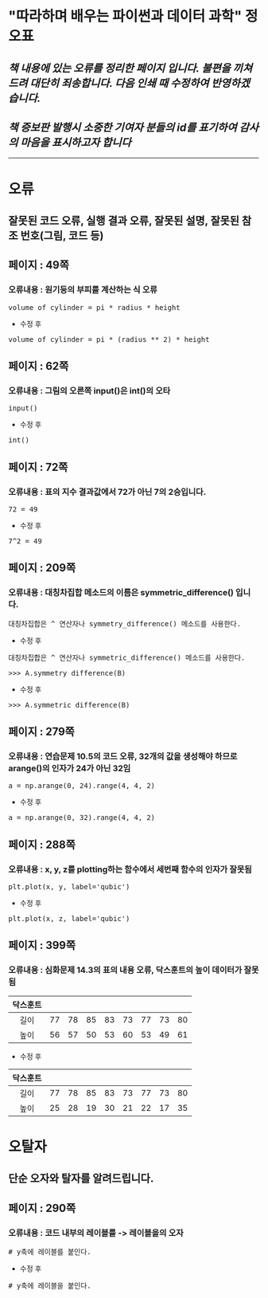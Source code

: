 # "따라하며 배우는 파이썬과 데이터 과학" 정오표
## *책 내용에 있는 오류를 정리한 페이지 입니다. 불편을 끼쳐드려 대단히 죄송합니다. 다음 인쇄 때 수정하여 반영하겠습니다.*
## *책 증보판 발행시 소중한 기여자 분들의 id를 표기하여 감사의 마음을 표시하고자 합니다*
---

# 오류
## 잘못된 코드 오류, 실행 결과 오류, 잘못된 설명, 잘못된 참조 번호(그림, 코드 등) 

## 페이지 : 49쪽
### 오류내용 : 원기둥의 부피를 계산하는 식 오류
<pre>
volume_of_cylinder = pi * radius * height
</pre>
* 수정 후
<pre>
volume_of_cylinder = pi * (radius ** 2) * height
</pre>

## 페이지 : 62쪽
### 오류내용 : 그림의 오른쪽 input()은 int()의 오타
<pre>
input()
</pre>
* 수정 후
<pre>
int()
</pre>

## 페이지 : 72쪽
### 오류내용 : 표의 지수 결과값에서 72가 아닌 7의 2승입니다.
<pre>
72 = 49
</pre>
* 수정 후
<pre>
7^2 = 49
</pre>

## 페이지 : 209쪽
### 오류내용 : 대칭차집합 메소드의 이름은 symmetric_difference() 입니다.
<pre>
대칭차집합은 ^ 연산자나 symmetry_difference() 메소드를 사용한다.
</pre>
* 수정 후
<pre>
대칭차집합은 ^ 연산자나 symmetric_difference() 메소드를 사용한다.
</pre>

<pre>
>>> A.symmetry_difference(B)
</pre>
* 수정 후
<pre>
>>> A.symmetric_difference(B)
</pre>

## 페이지 : 279쪽
### 오류내용 : 연습문제 10.5의 코드 오류, 32개의 값을 생성해야 하므로 arange()의 인자가 24가 아닌 32임
<pre>
a = np.arange(0, 24).range(4, 4, 2)
</pre>
* 수정 후
<pre>
a = np.arange(0, 32).range(4, 4, 2)
</pre>

## 페이지 : 288쪽
### 오류내용 : x, y, z를 plotting하는 함수에서 세번째 함수의 인자가 잘못됨
<pre>
plt.plot(x, y, label='qubic')
</pre>
* 수정 후
<pre>
plt.plot(x, z, label='qubic')
</pre>

## 페이지 : 399쪽
### 오류내용 : 심화문제 14.3의 표의 내용 오류, 닥스훈트의 높이 데이터가 잘못됨

| 닥스훈트 |    |    |    |    |    |    |    |   |
|:------:|:--:|:--:|:--:|:--:|:--:|:--:|:--:|:--:|
|  길이  | 77 | 78 | 85 | 83 | 73 | 77 | 73 | 80
|  높이  | 56 | 57 | 50 | 53 | 60 | 53 | 49 | 61
* 수정 후

| 닥스훈트 |    |    |    |    |    |    |    |   |
|:-------:|:--:|:--:|:--:|:--:|:--:|:--:|:--:|:--:|
|   길이   | 77 | 78 | 85 | 83 | 73 | 77 | 73 | 80
|   높이   | 25 | 28 | 19 | 30 | 21 | 22 | 17 | 35

# 오탈자
## 단순 오자와 탈자를 알려드립니다.

## 페이지 : 290쪽
### 오류내용 : 코드 내부의 레이블를 -> 레이블을의 오자
<pre>
# y축에 레이블를 붙인다.
</pre>
* 수정 후
<pre>
# y축에 레이블을 붙인다.
</pre>
